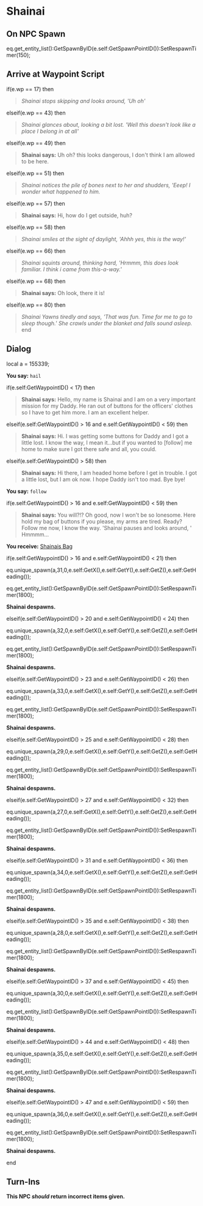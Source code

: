 # Shainai
## On NPC Spawn

eq.get_entity_list():GetSpawnByID(e.self:GetSpawnPointID()):SetRespawnTimer(150);
## Arrive at Waypoint Script

if(e.wp == 17) then


>*Shainai stops skipping and looks around, 'Uh oh'*

elseif(e.wp == 43) then


>*Shainai glances about, looking a bit lost. 'Well this doesn't look like a place I belong in at all'*

elseif(e.wp == 49) then


>**Shainai says:** Uh oh? this looks dangerous, I don't think I am allowed to be here.

elseif(e.wp == 51) then


>*Shainai notices the pile of bones next to her and shudders, 'Eeep! I wonder what happened to him.*

elseif(e.wp == 57) then


>**Shainai says:** Hi, how do I get outside, huh?

elseif(e.wp == 58) then


>*Shainai smiles at the sight of daylight, 'Ahhh yes, this is the way!'*

elseif(e.wp == 66) then


>*Shainai squints around, thinking hard, 'Hrmmm, this does look familiar. I think i came from this-a-way.'*

elseif(e.wp == 68) then


>**Shainai says:** Oh look, there it is!

elseif(e.wp == 80) then


>*Shainai Yawns tiredly and says, 'That was fun. Time for me to go to sleep though.' She crawls under the blanket and falls sound asleep.*
end

## Dialog

local a = 155339;

**You say:** `hail`



if(e.self:GetWaypointID() < 17) then



>**Shainai says:** Hello, my name is Shainai and I am on a very important mission for my Daddy. He ran out of buttons for the officers' clothes so I have to get him more. I am an excellent helper.


elseif(e.self:GetWaypointID() > 16 and e.self:GetWaypointID() < 59) then



>**Shainai says:** Hi. I was getting some buttons for Daddy and I got a little lost. I know the way, I mean it...but if you wanted to [follow] me home to make sure I got there safe and all, you could.


elseif(e.self:GetWaypointID() > 58) then



>**Shainai says:** Hi there, I am headed home before I get in trouble.  I got a little lost, but I am ok now.  I hope Daddy isn't too mad.  Bye bye!


**You say:** `follow`



if(e.self:GetWaypointID() > 16 and e.self:GetWaypointID() < 59) then



>**Shainai says:** You will?!? Oh good, now I won't be so lonesome. Here hold my bag of buttons if you please, my arms are tired. Ready? Follow me now, I know the way.  'Shainai pauses and looks around, ' Hmmmm...



 **You receive:**  [Shainais Bag](/item/4460) 



if(e.self:GetWaypointID() > 16 and e.self:GetWaypointID() < 21) then



eq.unique_spawn(a,31,0,e.self:GetX(),e.self:GetY(),e.self:GetZ(),e.self:GetHeading());



eq.get_entity_list():GetSpawnByID(e.self:GetSpawnPointID()):SetRespawnTimer(1800);



**Shainai despawns.**


elseif(e.self:GetWaypointID() > 20 and e.self:GetWaypointID() < 24) then



eq.unique_spawn(a,32,0,e.self:GetX(),e.self:GetY(),e.self:GetZ(),e.self:GetHeading());



eq.get_entity_list():GetSpawnByID(e.self:GetSpawnPointID()):SetRespawnTimer(1800);



**Shainai despawns.**


elseif(e.self:GetWaypointID() > 23 and e.self:GetWaypointID() < 26) then



eq.unique_spawn(a,33,0,e.self:GetX(),e.self:GetY(),e.self:GetZ(),e.self:GetHeading());



eq.get_entity_list():GetSpawnByID(e.self:GetSpawnPointID()):SetRespawnTimer(1800);



**Shainai despawns.**


elseif(e.self:GetWaypointID() > 25 and e.self:GetWaypointID() < 28) then



eq.unique_spawn(a,29,0,e.self:GetX(),e.self:GetY(),e.self:GetZ(),e.self:GetHeading());



eq.get_entity_list():GetSpawnByID(e.self:GetSpawnPointID()):SetRespawnTimer(1800);



**Shainai despawns.**


elseif(e.self:GetWaypointID() > 27 and e.self:GetWaypointID() < 32) then



eq.unique_spawn(a,27,0,e.self:GetX(),e.self:GetY(),e.self:GetZ(),e.self:GetHeading());



eq.get_entity_list():GetSpawnByID(e.self:GetSpawnPointID()):SetRespawnTimer(1800);



**Shainai despawns.**


elseif(e.self:GetWaypointID() > 31 and e.self:GetWaypointID() < 36) then



eq.unique_spawn(a,34,0,e.self:GetX(),e.self:GetY(),e.self:GetZ(),e.self:GetHeading());



eq.get_entity_list():GetSpawnByID(e.self:GetSpawnPointID()):SetRespawnTimer(1800);



**Shainai despawns.**


elseif(e.self:GetWaypointID() > 35 and e.self:GetWaypointID() < 38) then



eq.unique_spawn(a,28,0,e.self:GetX(),e.self:GetY(),e.self:GetZ(),e.self:GetHeading());



eq.get_entity_list():GetSpawnByID(e.self:GetSpawnPointID()):SetRespawnTimer(1800);



**Shainai despawns.**


elseif(e.self:GetWaypointID() > 37 and e.self:GetWaypointID() < 45) then



eq.unique_spawn(a,30,0,e.self:GetX(),e.self:GetY(),e.self:GetZ(),e.self:GetHeading());



eq.get_entity_list():GetSpawnByID(e.self:GetSpawnPointID()):SetRespawnTimer(1800);



**Shainai despawns.**


elseif(e.self:GetWaypointID() > 44 and e.self:GetWaypointID() < 48) then



eq.unique_spawn(a,35,0,e.self:GetX(),e.self:GetY(),e.self:GetZ(),e.self:GetHeading());



eq.get_entity_list():GetSpawnByID(e.self:GetSpawnPointID()):SetRespawnTimer(1800);



**Shainai despawns.**


elseif(e.self:GetWaypointID() > 47 and e.self:GetWaypointID() < 59) then



eq.unique_spawn(a,36,0,e.self:GetX(),e.self:GetY(),e.self:GetZ(),e.self:GetHeading());



eq.get_entity_list():GetSpawnByID(e.self:GetSpawnPointID()):SetRespawnTimer(1800);



**Shainai despawns.**

end

## Turn-Ins



**This NPC *should* return incorrect items given.**
